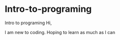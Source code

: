 # Intro-to-programing
Intro to programing
Hi,

I am new to coding. Hoping to learn as much as I can
